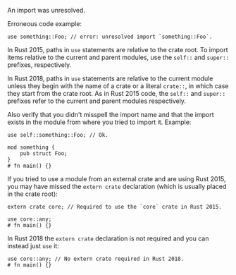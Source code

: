 An import was unresolved.

Erroneous code example:

```compile_fail,E0432
use something::Foo; // error: unresolved import `something::Foo`.
```

In Rust 2015, paths in `use` statements are relative to the crate root. To
import items relative to the current and parent modules, use the `self::` and
`super::` prefixes, respectively.

In Rust 2018, paths in `use` statements are relative to the current module
unless they begin with the name of a crate or a literal `crate::`, in which
case they start from the crate root. As in Rust 2015 code, the `self::` and
`super::` prefixes refer to the current and parent modules respectively.

Also verify that you didn't misspell the import name and that the import exists
in the module from where you tried to import it. Example:

```
use self::something::Foo; // Ok.

mod something {
    pub struct Foo;
}
# fn main() {}
```

If you tried to use a module from an external crate and are using Rust 2015,
you may have missed the `extern crate` declaration (which is usually placed in
the crate root):

```edition2015
extern crate core; // Required to use the `core` crate in Rust 2015.

use core::any;
# fn main() {}
```

In Rust 2018 the `extern crate` declaration is not required and you can instead
just `use` it:

```edition2018
use core::any; // No extern crate required in Rust 2018.
# fn main() {}
```
